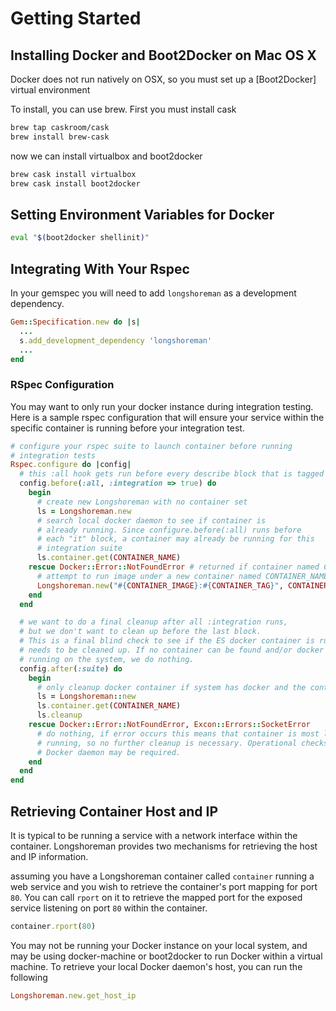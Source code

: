 # Getting Started

## Installing Docker and Boot2Docker on Mac OS X

Docker does not run natively on OSX, so you must set up a
[Boot2Docker] virtual environment

To install, you can use brew. First you must install cask

```bash
brew tap caskroom/cask
brew install brew-cask
```

now we can install virtualbox and boot2docker

```bash
brew cask install virtualbox
brew cask install boot2docker
```

## Setting Environment Variables for Docker

```bash
eval "$(boot2docker shellinit)"
```

## Integrating With Your Rspec

In your gemspec you will need to add `longshoreman` as a 
development dependency.

```ruby
Gem::Specification.new do |s|
  ...
  s.add_development_dependency 'longshoreman'
  ...
end
```
### RSpec Configuration

You may want to only run your docker instance during integration testing. Here is 
a sample rspec configuration that will ensure your service within the specific container 
is running before your integration test.

```ruby
# configure your rspec suite to launch container before running
# integration tests
Rspec.configure do |config|
  # this :all hook gets run before every describe block that is tagged with :integration => true.
  config.before(:all, :integration => true) do
    begin
      # create new Longshoreman with no container set
      ls = Longshoreman.new
      # search local docker daemon to see if container is 
      # already running. Since configure.before(:all) runs before 
      # each "it" block, a container may already be running for this 
      # integration suite
      ls.container.get(CONTAINER_NAME)
    rescue Docker::Error::NotFoundError # returned if container named CONTAINER_NAME is not running
      # attempt to run image under a new container named CONTAINER_NAME
      Longshoreman.new("#{CONTAINER_IMAGE}:#{CONTAINER_TAG}", CONTAINER_NAME)
    end
  end

  # we want to do a final cleanup after all :integration runs,
  # but we don't want to clean up before the last block.
  # This is a final blind check to see if the ES docker container is running and
  # needs to be cleaned up. If no container can be found and/or docker is not
  # running on the system, we do nothing.
  config.after(:suite) do
    begin
      # only cleanup docker container if system has docker and the container is running
      ls = Longshoreman::new
      ls.container.get(CONTAINER_NAME)
      ls.cleanup
    rescue Docker::Error::NotFoundError, Excon::Errors::SocketError
      # do nothing, if error occurs this means that container is most likely not 
      # running, so no further cleanup is necessary. Operational checks on system's 
      # Docker daemon may be required.
    end
  end
end
```

## Retrieving Container Host and IP

It is typical to be running a service with a network interface within the 
container. Longshoreman provides two mechanisms for retrieving the host and IP 
information.

assuming you have a Longshoreman container called `container` running a web 
service and you wish to retrieve the container's port mapping for port `80`.
You can call `rport` on it to retrieve the mapped port for the exposed service 
listening on port `80` within the container.

```ruby 
container.rport(80)
```

You may not be running your Docker instance on your local system, and 
may be using docker-machine or boot2docker to run Docker within a virtual machine.
To retrieve your local Docker daemon's host, you can run the following

```ruby
Longshoreman.new.get_host_ip
```
